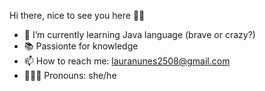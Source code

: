 Hi there, nice to see you here 👋😁

- 🌱 I’m currently learning Java language (brave or crazy?)
- 📚 Passionte for knowledge
- 📫 How to reach me: lauranunes2508@gmail.com
- 👩🏻‍💻 Pronouns: she/he
